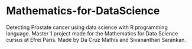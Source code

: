 # Mathematics-for-DataScience

Detecting Prostate cancer using data science with R programming language.
Master 1 project made for the Mathematics for Data Science cursus at Efrei Paris.
Made by Da Cruz Mathis and Sivananthan Sarankan.
